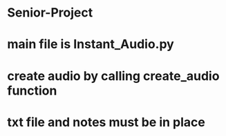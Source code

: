 # Senior-Project
# main file is Instant_Audio.py
# create audio by calling create_audio function
# txt file and notes must be in place
